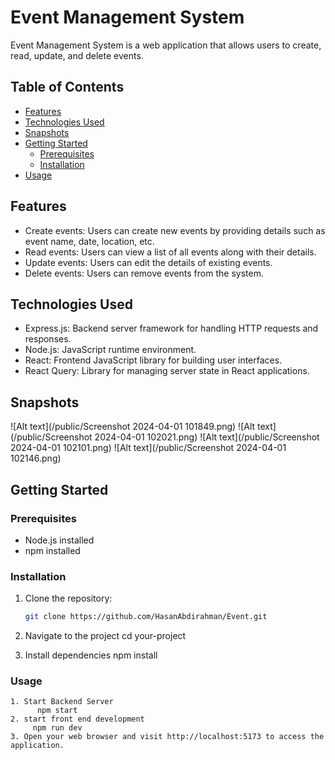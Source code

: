 # Event Management System

Event Management System is a web application that allows users to create, read, update, and delete events.

## Table of Contents

- [Features](#features)
- [Technologies Used](#technologies-used)
- [Snapshots](#snapshots)
- [Getting Started](#getting-started)
  - [Prerequisites](#prerequisites)
  - [Installation](#installation)
- [Usage](#usage)


## Features

- Create events: Users can create new events by providing details such as event name, date, location, etc.
- Read events: Users can view a list of all events along with their details.
- Update events: Users can edit the details of existing events.
- Delete events: Users can remove events from the system.

## Technologies Used

- Express.js: Backend server framework for handling HTTP requests and responses.
- Node.js: JavaScript runtime environment.
- React: Frontend JavaScript library for building user interfaces.
- React Query: Library for managing server state in React applications.

## Snapshots

![Alt text](/public/Screenshot 2024-04-01 101849.png)
![Alt text](/public/Screenshot 2024-04-01 102021.png)
![Alt text](/public/Screenshot 2024-04-01 102101.png)
![Alt text](/public/Screenshot 2024-04-01 102146.png)



## Getting Started

### Prerequisites

- Node.js installed
- npm installed

### Installation

1. Clone the repository:

   ```bash
   git clone https://github.com/HasanAbdirahman/Event.git
2. Navigate to the project
        cd your-project
3. Install dependencies
      npm install

 ### Usage
    1. Start Backend Server
          npm start
    2. start front end development
         npm run dev
    3. Open your web browser and visit http://localhost:5173 to access the application.
     
   
